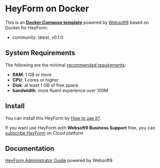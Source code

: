 # HeyForm on Docker  

This is an **[Docker Compose template](https://github.com/Websoft9/docker-library)** powered by [Websoft9](https://www.websoft9.com) based on Docker for HeyForm:


 - community:  latest, v0.1.0


## System Requirements

The following are the minimal [recommended requirements](https://heyform.net):

* **RAM**: 1 GB or more
* **CPU**: 1 cores or higher
* **Disk**: at least 1 GB of free space
* **bandwidth**: more fluent experience over 100M  

## Install

You can install this HeyForm by [How to use it?](https://github.com/Websoft9/docker-library#how-to-use-it).   

If you want use HeyForm with **Websoft9 Business Support** free, you can [subscribe HeyForm](https://www.websoft9.com/apps) on Cloud platform

## Documentation

[HeyForm Administrator Guide](https://support.websoft9.com/docs/heyform) powered by Websoft9